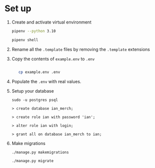 # Set up

1.  Create and activate virtual environment

    ```bash
    pipenv --python 3.10

    pipenv shell
    ```

2.  Rename all the `.template` files by removing the `.template` extensions

3.  Copy the contents of `example.env` to `.env`

    ```bash

       cp example.env .env
    ```

4.  Populate the `.env` with real values.

5.  Setup your database

        sudo -u postgres psql

        > create database ian_merch;

        > create role ian with password 'ian';

        > alter role ian with login;

        > grant all on database ian_merch to ian;

6.  Make migrations

        ./manage.py makemigrations

        ./manage.py migrate
